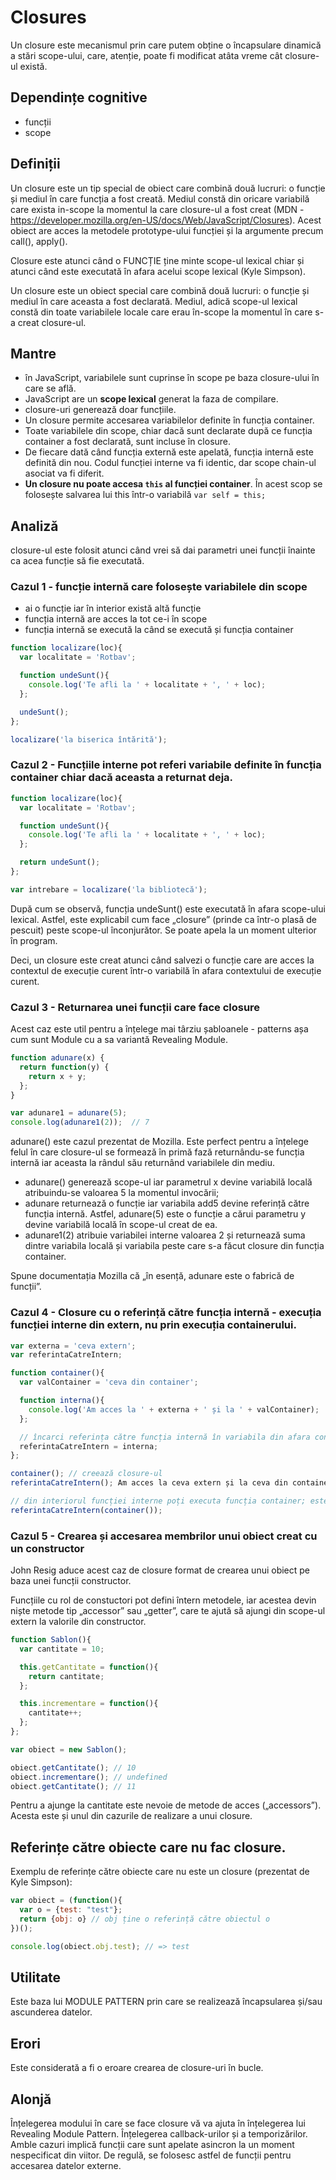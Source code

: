 # Closures

Un closure este mecanismul prin care putem obține o încapsulare dinamică a stări scope-ului, care, atenție, poate fi modificat atâta vreme cât closure-ul există.

## Dependințe cognitive
- funcții
- scope

## Definiții

Un closure este un tip special de obiect care combină două lucruri: o funcție și mediul în care funcția a fost creată. Mediul constă din oricare variabilă care exista in-scope la momentul la care closure-ul a fost creat (MDN - https://developer.mozilla.org/en-US/docs/Web/JavaScript/Closures).
Acest obiect are acces la metodele prototype-ului funcției și la argumente precum call(), apply().

Closure este atunci când o FUNCȚIE ține minte scope-ul lexical chiar și atunci când este executată în afara acelui scope lexical (Kyle Simpson).

Un closure este un obiect special care combină două lucruri: o funcție și mediul în care aceasta a fost declarată.
Mediul, adică scope-ul lexical constă din toate variabilele locale care erau în-scope la momentul în care s-a creat closure-ul.

## Mantre

- în JavaScript, variabilele sunt cuprinse în scope pe baza closure-ului în care se află.
- JavaScript are un **scope lexical** generat la faza de compilare.
- closure-uri generează doar funcțiile.
- Un closure permite accesarea variabilelor definite în funcția container.
- Toate variabilele din scope, chiar dacă sunt declarate după ce funcția container a fost declarată, sunt incluse în closure.
- De fiecare dată când funcția externă este apelată, funcția internă este definită din nou. Codul funcției interne va fi identic, dar scope chain-ul asociat va fi diferit.
- **Un closure nu poate accesa `this` al funcției container**. În acest scop se folosește salvarea lui this într-o variabilă `var self = this;`

## Analiză

closure-ul este folosit atunci când vrei să dai parametri unei funcții înainte ca acea funcție să fie executată.

### Cazul 1 - funcție internă care folosește variabilele din scope

- ai o funcție iar în interior există altă funcție
- funcția internă are acces la tot ce-i în scope
- funcția internă se execută la când se execută și funcția container

```js
function localizare(loc){
  var localitate = 'Rotbav';

  function undeSunt(){
    console.log('Te afli la ' + localitate + ', ' + loc);
  };

  undeSunt();
};

localizare('la biserica întărită');
```

### Cazul 2 - Funcțiile interne pot referi variabile definite în funcția container chiar dacă aceasta a returnat deja.

```js
function localizare(loc){
  var localitate = 'Rotbav';

  function undeSunt(){
    console.log('Te afli la ' + localitate + ', ' + loc);
  };

  return undeSunt();
};

var intrebare = localizare('la bibliotecă');
```

După cum se observă, funcția undeSunt() este executată în afara scope-ului lexical.
Astfel, este explicabil cum face „closure” (prinde ca într-o plasă de pescuit) peste scope-ul înconjurător. Se poate apela la un moment ulterior în program.

Deci, un closure este creat atunci când salvezi o funcție care are acces la contextul de execuție curent într-o variabilă în afara contextului de execuție curent.

### Cazul 3 - Returnarea unei funcții care face closure

Acest caz este util pentru a înțelege mai târziu șabloanele - patterns așa cum sunt Module cu a sa variantă Revealing Module.

```js
function adunare(x) {
  return function(y) {
    return x + y;
  };
}

var adunare1 = adunare(5);
console.log(adunare1(2));  // 7
```

adunare() este cazul prezentat de Mozilla. Este perfect pentru a înțelege felul în care closure-ul se formează în primă fază returnându-se funcția internă iar aceasta la rândul său returnând variabilele din mediu.
- adunare() generează scope-ul iar parametrul x devine variabilă locală atribuindu-se valoarea 5 la momentul invocării;
- adunare returnează o funcție iar variabila add5 devine referință către funcția internă. Astfel, adunare(5) este o funcție a cărui parametru y devine variabilă locală în scope-ul creat de ea.
- adunare1(2) atribuie variabilei interne valoarea 2 și returnează suma dintre variabila locală și variabila peste care s-a făcut closure din funcția container.

Spune documentația Mozilla că „în esență, adunare este o fabrică de funcții”.

### Cazul 4 - Closure cu o referință către funcția internă - execuția funcției interne din extern, nu prin execuția containerului.

```js
var externa = 'ceva extern';
var referintaCatreIntern;

function container(){
  var valContainer = 'ceva din container';

  function interna(){
    console.log('Am acces la ' + externa + ' și la ' + valContainer);
  };

  // încarci referința către funcția internă în variabila din afara containerului.
  referintaCatreIntern = interna;
};

container(); // creează closure-ul
referintaCatreIntern(); Am acces la ceva extern și la ceva din container

// din interiorul funcției interne poți executa funcția container; este echivalentul seriei de execuție de mai sus
referintaCatreIntern(container());
```

### Cazul 5 - Crearea și accesarea membrilor unui obiect creat cu un constructor

John Resig aduce acest caz de closure format de crearea unui obiect pe baza unei funcții constructor.

Funcțiile cu rol de constuctori pot defini întern metodele, iar acestea devin niște metode tip „accessor” sau „getter”, care te ajută să ajungi din scope-ul extern la valorile din constructor.

```js
function Sablon(){
  var cantitate = 10;

  this.getCantitate = function(){
    return cantitate;
  };

  this.incrementare = function(){
    cantitate++;
  };
};

var obiect = new Sablon();

obiect.getCantitate(); // 10
obiect.incrementare(); // undefined
obiect.getCantitate(); // 11
```
Pentru a ajunge la cantitate este nevoie de metode de acces („accessors”). Acesta este și unul din cazurile de realizare a unui closure.




## Referințe către obiecte care nu fac closure.

Exemplu de referințe către obiecte care nu este un closure (prezentat de Kyle Simpson):

```js
var obiect = (function(){
  var o = {test: "test"};
  return {obj: o} // obj ține o referință către obiectul o
})();

console.log(obiect.obj.test); // => test
```

## Utilitate

Este baza lui MODULE PATTERN prin care se realizează încapsularea și/sau ascunderea datelor.

## Erori
Este considerată a fi o eroare crearea de closure-uri în bucle.

## Alonjă

Înțelegerea modului în care se face closure vă va ajuta în înțelegerea lui Revealing Module Pattern.
Înțelegerea callback-urilor și a temporizărilor. Amble cazuri implică funcții care sunt apelate asincron la un moment nespecificat din viitor. De regulă, se folosesc astfel de funcții pentru accesarea datelor externe.
